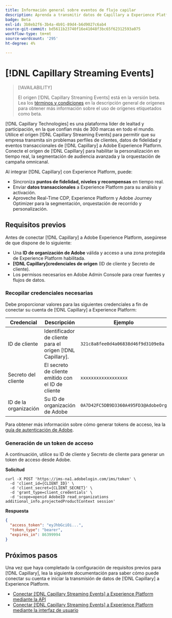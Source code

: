 ```yaml
---
title: Información general sobre eventos de flujo capilar
description: Aprenda a transmitir datos de Capillary a Experience Platform.
badge: Beta
exl-id: 3b8eb2f6-3b4a-4b91-89d4-b6d9027c6ab4
source-git-commit: bd5611b23740f16e41048f3bc65f62312593a075
workflow-type: tm+mt
source-wordcount: '295'
ht-degree: 4%

---
```


# [!DNL Capillary Streaming Events]

>[!AVAILABILITY]
>
>El origen [!DNL Capillary Streaming Events] está en la versión beta. Lea los [términos y condiciones](../../home.md#terms-and-conditions) en la descripción general de orígenes para obtener más información sobre el uso de orígenes etiquetados como beta.

[!DNL Capillary Technologies] es una plataforma líder de lealtad y participación, en la que confían más de 300 marcas en todo el mundo. Utilice el origen [!DNL Capillary Streaming Events] para permitir que su empresa transmita sin problemas perfiles de clientes, datos de fidelidad y eventos transaccionales de [!DNL Capillary] a Adobe Experience Platform. Conecte el origen de [!DNL Capillary] para habilitar la personalización en tiempo real, la segmentación de audiencia avanzada y la orquestación de campaña omnicanal.

Al integrar [!DNL Capillary] con Experience Platform, puede:

* Sincroniza **puntos de fidelidad, niveles y recompensas** en tiempo real.
* Enviar **datos transaccionales** a Experience Platform para su análisis y activación.
* Aproveche Real-Time CDP, Experience Platform y Adobe Journey Optimizer para la segmentación, orquestación de recorrido y personalización.

## Requisitos previos

Antes de conectar [!DNL Capillary] a Adobe Experience Platform, asegúrese de que dispone de lo siguiente:

* Una **ID de organización de Adobe** válida y acceso a una zona protegida de Experience Platform habilitada.
* **[!DNL Capillary]credenciales de origen** (ID de cliente y Secreto de cliente).
* Los permisos necesarios en Adobe Admin Console para crear fuentes y flujos de datos.

### Recopilar credenciales necesarias

Debe proporcionar valores para las siguientes credenciales a fin de conectar su cuenta de [!DNL Capillary] a Experience Platform:

| Credencial | Descripción | Ejemplo |
| --- | --- | --- |
| ID de cliente | Identificador de cliente para el origen [!DNL Capillary]. | `321c8a8fee0d4a06838d46f9d3109e8a` |
| Secreto del cliente | El secreto de cliente emitido con el ID de cliente | `xxxxxxxxxxxxxxxxxx` |
| ID de la organización | Su ID de organización de Adobe | `0A7D42FC5DB9D3360A495FD3@AdobeOrg` |

Para obtener más información sobre cómo generar tokens de acceso, lea la [guía de autenticación de Adobe](https://developer.adobe.com/developer-console/docs/guides/authentication/).

### Generación de un token de acceso

A continuación, utilice su ID de cliente y Secreto de cliente para generar un token de acceso desde Adobe.

**Solicitud**

```shell
curl -X POST 'https://ims-na1.adobelogin.com/ims/token' \
  -d 'client_id={CLIENT_ID}' \
  -d 'client_secret={CLIENT_SECRET}' \
  -d 'grant_type=client_credentials' \
  -d 'scope=openid AdobeID read_organizations additional_info.projectedProductContext session'
```

**Respuesta**

```json
{
  "access_token": "eyJhbGciOi...",
  "token_type": "bearer",
  "expires_in": 86399994
}
```

## Próximos pasos

Una vez que haya completado la configuración de requisitos previos para [!DNL Capillary], lea la siguiente documentación para saber cómo puede conectar su cuenta e iniciar la transmisión de datos de [!DNL Capillary] a Experience Platform.

* [Conectar  [!DNL Capillary Streaming Events] a Experience Platform mediante la API](../../tutorials/api/create/loyalty/capillary.md)
* [Conectar  [!DNL Capillary Streaming Events] a Experience Platform mediante la interfaz de usuario](../../tutorials/ui/create/loyalty/capillary.md)
